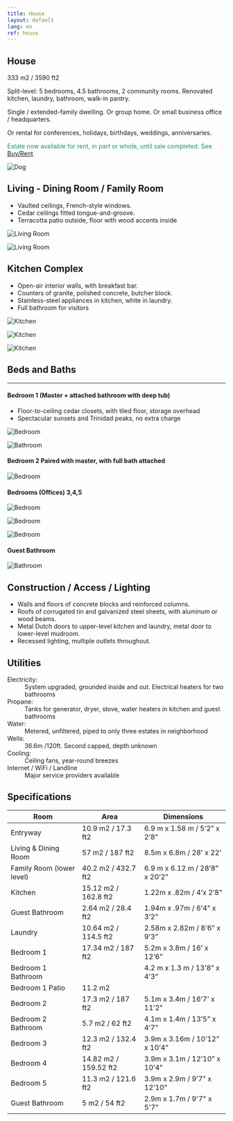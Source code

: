 ```yaml
---
title: House
layout: default
lang: en
ref: house
---
```


<!-- ![Door](/assets/img/info0.jpg){: style="float: left; margin-right: 2em;"} -->

<!-- <div class="row mb-3">


<div class="col-sm" markdown="1">



# Design Features

333 m<sup>2</sup> / 3590 ft<sup>2</sup>. 5 bedrooms, 4.5 full baths, 2 community rooms, renovated kitchen, laundry, walk-in pantry. Open-floor plan. Terracotta floors, with wood accents. Kitchen counters of granite, polished concrete, butcher block. Bookcases, display nooks, art supports throughout. French-style windows, bedroom closets (floor-to-ceiling, built-in, tiled), high or vaulted ceilings fitted tongue-and-groove, all of cedar

</div>
<div class="col-sm text-center">
<img src="/assets/img/house1.jpg" alt="Door2">
</div>
</div> -->

## House

333 m2 / 3590 ft2

Split-level: 5 bedrooms, 4.5 bathrooms, 2 community rooms. Renovated  kitchen, laundry, bathroom, walk-in pantry.

Single / extended-family dwelling. Or group home. Or small business office / headquarters.

Or rental for conferences, holidays, birthdays, weddings, anniversaries.

<span style="color: #159957;"> Estate now available for rent, in part or whole, until sale completed. See <span>[Buy/Rent](./contact.md).


![Dog](/assets/img/dog.jpg)





<!-- ---

Artwork, crafts and designer furniture for sale separately by private estate showings or via <a href="https://encuentra24.com" target="_blank">encuentra24.com</a>
For more photos, details or prices, email <a href="mailto:fincacermeno@gmail.com">fincacermeno@gmail.com</a> or audio or text to WhatsApp at <a href="https://api.whatsapp.com/send?phone=+50763451910">507-6345-1910</a>. No calls, please

--- -->



## Living - Dining Room / Family Room


<ul>
<li><span>Vaulted ceilings, French-style windows. </span></li>
<li><span>Cedar ceilings fitted tongue-and-groove.</span></li>
<li><span>Terracotta patio outside, floor with wood accents inside</span></li>
</ul>


![Living Room](/assets/img/living2.jpg)

![Living Room](/assets/img/living1.jpg)


## Kitchen Complex

<ul>
<li><span>Open-air interior walls, with breakfast bar. </span></li>
<li><span>Counters of granite, polished concrete, butcher block.</span></li>
<li><span>Stainless-steel appliances in kitchen, white in laundry.</span></li>
<li><span>Full bathroom for visitors</span></li>
</ul>


![Kitchen](/assets/img/kitchen2.jpg)

![Kitchen](/assets/img/kitchen3.jpg)

![Kitchen](/assets/img/kitchenbath.jpg)





## Beds and Baths
---

#### Bedroom 1 (Master + attached bathroom with deep tub)

<ul>
<li><span>Floor-to-ceiling cedar closets, with tiled floor, storage overhead</span></li>
<li><span>Spectacular sunsets and Trinidad peaks, no extra charge</span></li>
</ul>


![Bedroom](/assets/img/bedroom1.jpg)

![Bathroom](/assets/img/bathroom1.jpg)

#### Bedroom 2 Paired with master, with full bath attached


![Bedroom](/assets/img/bedroom2.jpg)

#### Bedrooms (Offices) 3,4,5

![Bedroom](/assets/img/bedroom3.jpg)



![Bedroom](/assets/img/bedroom4.jpg)



![Bedroom](/assets/img/bedroom5.jpg)

#### Guest Bathroom

![Bathroom](/assets/img/bathroom2.jpg)






## Construction / Access / Lighting

<ul>
<li><span>Walls and floors of concrete blocks and reinforced columns. </span></li>
<li><span>Roofs of corrugated tin and galvanized steel sheets, with aluminum or wood beams.</span></li>
<li><span>Metal Dutch doors to upper-level kitchen and laundry, metal door to lower-level mudroom.</span></li>
<li><span>Recessed lighting, multiple outlets throughout.</span></li>
</ul>



## Utilities

<dl>

<dt>Electricity:</dt>
<dd>System upgraded, grounded inside and out. Electrical heaters for two bathrooms</dd>

<dt>Propane:</dt>
<dd>Tanks for generator, dryer, stove, water heaters in kitchen and guest bathrooms</dd>

<dt>Water:</dt>
<dd>Metered, unfiltered, piped to only three estates in neighborhood</dd>

<dt>Wells:</dt>
<dd>36.6m /120ft. Second capped, depth unknown</dd>

<dt>Cooling:</dt>
<dd>Ceiling fans, year-round breezes</dd>

<dt>Internet / WiFi / Landline</dt>
<dd>Major service providers available</dd>


</dl>





## Specifications

| Room | Area | Dimensions |
|-|-|-|
| Entryway | 10.9 m2 / 17.3 ft2 | 6.9 m x 1.58 m / 5’2” x 2’8” |
| Living & Dining Room | 57 m2 / 187 ft2 | 8.5m x 6.8m / 28' x 22'  |
| Family Room (lower level) | 40.2 m2 / 432.7 ft2 | 6.9 m x 6.12 m / 28’8” x 20’2” |
| Kitchen | 15.12 m2 / 162.8 ft2 | 1.22m x .82m / 4’x 2’8” |
| Guest Bathroom | 2.64 m2 / 28.4 ft2 | 1.94m x .97m / 6’4” x 3’2” |
| Laundry | 10.64 m2 / 114.5 ft2 | 2.58m x 2.82m / 8’6” x 9’3” |
| Bedroom 1 | 17.34 m2 / 187 ft2 | 5.2m x 3.8m / 16’ x 12’6” |
| Bedroom 1 Bathroom |  | 4.2 m x 1.3 m / 13’8” x 4’3” |
| Bedroom 1 Patio | 11.2 m2 |  |
| Bedroom 2 | 17.3 m2 / 187 ft2 | 5.1m x 3.4m / 16’7’ x 11’2” |
| Bedroom 2 Bathroom | 5.7 m2 / 62 ft2   | 4.1m x 1.4m / 13’5” x 4’7”  |
| Bedroom 3 | 12.3 m2 / 132.4 ft2 | 3.9m x 3.16m / 10’12” x 10’4” |
| Bedroom 4 | 14.82 m2 / 159.52 ft2  | 3.9m x 3.1m / 12’10” x 10’4” |
| Bedroom 5 | 11.3 m2 / 121.6 ft2 | 3.9m x 2.9m / 9’7” x 12’10” |
| Guest Bathroom | 5 m2 / 54 ft2 | 2.9m x 1.7m / 9'7" x 5'7" |
